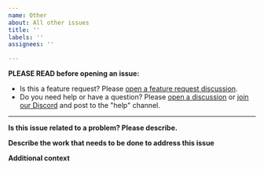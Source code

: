```yaml
---
name: Other
about: All other issues
title: ''
labels: ''
assignees: ''

---
```


**PLEASE READ before opening an issue:**

- Is this a feature request?  Please [open a feature request discussion](https://github.com/maybe-finance/maybe/discussions/new?category=feature-requests).
- Do you need help or have a question?  Please [open a discussion](https://github.com/maybe-finance/maybe/discussions/new/choose) or [join our Discord](https://link.maybe.co/discord) and post to the "help" channel.

----------------------

**Is this issue related to a problem?  Please describe.**

**Describe the work that needs to be done to address this issue**

**Additional context**
